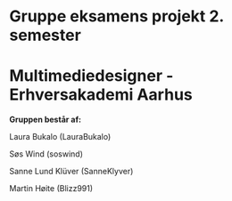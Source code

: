 # Gruppe eksamens projekt 2. semester
# Multimediedesigner - Erhversakademi Aarhus

**Gruppen består af:**

Laura Bukalo (LauraBukalo)

Søs Wind (soswind)

Sanne Lund Klüver (SanneKlyver)

Martin Høite (Blizz991)
